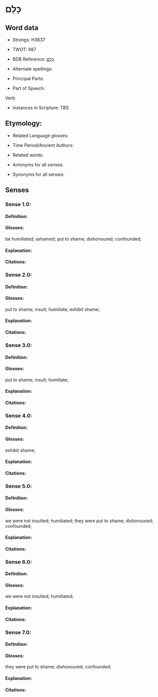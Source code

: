 # כָּלַם

<!-- Status: S2="NeedsEdits" -->
<!-- Lexica used for edits:   -->

## Word data

* Strongs: H3637

* TWOT: 987

* BDB Reference: [כָּלַם](rc://en/bdb/dict/k.bp.aa)

* Alternate spellings:

* Principal Parts:

* Part of Speech:

Verb

* Instances in Scripture: TBS

## Etymology:

* Related Language glosses:

* Time Period/Ancient Authors:

* Related words:

* Antonyms for all senses:

* Synonyms for all senses:

## Senses

### Sense 1.0:

#### Definition:

#### Glosses:

be humiliated; ashamed; put to shame; dishonoured; confounded; 

#### Explanation:

#### Citations:



### Sense 2.0:

#### Definition:

#### Glosses:

put to shame; insult; humiliate; exhibit shame; 

#### Explanation:

#### Citations:



### Sense 3.0:

#### Definition:

#### Glosses:

put to shame; insult; humiliate; 

#### Explanation:

#### Citations:



### Sense 4.0:

#### Definition:

#### Glosses:

exhibit shame; 

#### Explanation:

#### Citations:



### Sense 5.0:

#### Definition:

#### Glosses:

we were not insulted; humiliated; they were put to shame; dishonoured; confounded; 

#### Explanation:

#### Citations:



### Sense 6.0:

#### Definition:

#### Glosses:

we were not insulted; humiliated; 

#### Explanation:

#### Citations:



### Sense 7.0:

#### Definition:

#### Glosses:

they were put to shame; dishonoured; confounded; 

#### Explanation:

#### Citations:



